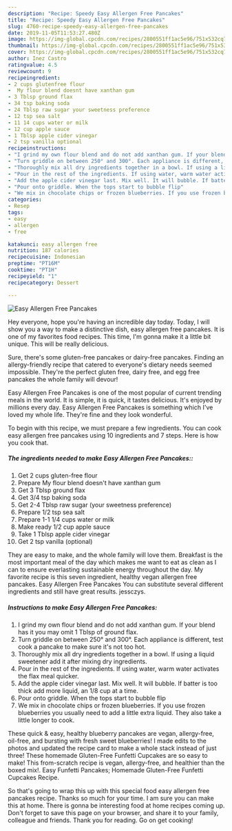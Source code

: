 ```yaml
---
description: "Recipe: Speedy Easy Allergen Free Pancakes"
title: "Recipe: Speedy Easy Allergen Free Pancakes"
slug: 4760-recipe-speedy-easy-allergen-free-pancakes
date: 2019-11-05T11:53:27.480Z
image: https://img-global.cpcdn.com/recipes/2800551ff1ac5e96/751x532cq70/easy-allergen-free-pancakes-recipe-main-photo.jpg
thumbnail: https://img-global.cpcdn.com/recipes/2800551ff1ac5e96/751x532cq70/easy-allergen-free-pancakes-recipe-main-photo.jpg
cover: https://img-global.cpcdn.com/recipes/2800551ff1ac5e96/751x532cq70/easy-allergen-free-pancakes-recipe-main-photo.jpg
author: Inez Castro
ratingvalue: 4.5
reviewcount: 9
recipeingredient:
- 2 cups glutenfree flour
-  My flour blend doesnt have xanthan gum
- 3 Tblsp ground flax
- 34 tsp baking soda
- 24 Tblsp raw sugar your sweetness preference
- 12 tsp sea salt
- 11 14 cups water or milk
- 12 cup apple sauce
- 1 Tblsp apple cider vinegar
- 2 tsp vanilla optional
recipeinstructions:
- "I grind my own flour blend and do not add xanthan gum. If your blend has it you may omit 1 Tblsp of ground flax."
- "Turn griddle on between 250° and 300°. Each appliance is different, test cook a pancake to make sure it&#39;s not too hot."
- "Thoroughly mix all dry ingredients together in a bowl. If using a liquid sweetener add it after mixing dry ingredients."
- "Pour in the rest of the ingredients. If using water, warm water activates the flax meal quicker."
- "Add the apple cider vinegar last. Mix well. It will bubble. If batter is too thick add more liquid, an 1/8 cup at a time."
- "Pour onto griddle. When the tops start to bubble flip"
- "We mix in chocolate chips or frozen blueberries. If you use frozen blueberries you usually need to add a little extra liquid. They also take a little longer to cook."
categories:
- Resep
tags:
- easy
- allergen
- free

katakunci: easy allergen free
nutrition: 187 calories
recipecuisine: Indonesian
preptime: "PT16M"
cooktime: "PT1H"
recipeyield: "1"
recipecategory: Dessert

---
```



![Easy Allergen Free Pancakes](https://img-global.cpcdn.com/recipes/2800551ff1ac5e96/751x532cq70/easy-allergen-free-pancakes-recipe-main-photo.jpg)

Hey everyone, hope you're having an incredible day today. Today, I will show you a way to make a distinctive dish, easy allergen free pancakes. It is one of my favorites food recipes. This time, I'm gonna make it a little bit unique. This will be really delicious.

Sure, there&#39;s some gluten-free pancakes or dairy-free pancakes. Finding an allergy-friendly recipe that catered to everyone&#39;s dietary needs seemed impossible. They&#39;re the perfect gluten free, dairy free, and egg free pancakes the whole family will devour!

Easy Allergen Free Pancakes is one of the most popular of current trending meals in the world. It is simple, it is quick, it tastes delicious. It's enjoyed by millions every day. Easy Allergen Free Pancakes is something which I've loved my whole life. They're fine and they look wonderful.


To begin with this recipe, we must prepare a few ingredients. You can cook easy allergen free pancakes using 10 ingredients and 7 steps. Here is how you cook that.

##### The ingredients needed to make Easy Allergen Free Pancakes::

1. Get 2 cups gluten-free flour
1. Prepare  My flour blend doesn&#39;t have xanthan gum
1. Get 3 Tblsp ground flax
1. Get 3/4 tsp baking soda
1. Get 2-4 Tblsp raw sugar (your sweetness preference)
1. Prepare 1/2 tsp sea salt
1. Prepare 1-1 1/4 cups water or milk
1. Make ready 1/2 cup apple sauce
1. Take 1 Tblsp apple cider vinegar
1. Get 2 tsp vanilla (optional)


They are easy to make, and the whole family will love them. Breakfast is the most important meal of the day which makes me want to eat as clean as I can to ensure everlasting sustainable energy throughout the day. My favorite recipe is this seven ingredient, healthy vegan allergen free pancakes. Easy Allergen Free Pancakes You can substitute several different ingredients and still have great results. jessczys. 

##### Instructions to make Easy Allergen Free Pancakes:

1. I grind my own flour blend and do not add xanthan gum. If your blend has it you may omit 1 Tblsp of ground flax.
1. Turn griddle on between 250° and 300°. Each appliance is different, test cook a pancake to make sure it&#39;s not too hot.
1. Thoroughly mix all dry ingredients together in a bowl. If using a liquid sweetener add it after mixing dry ingredients.
1. Pour in the rest of the ingredients. If using water, warm water activates the flax meal quicker.
1. Add the apple cider vinegar last. Mix well. It will bubble. If batter is too thick add more liquid, an 1/8 cup at a time.
1. Pour onto griddle. When the tops start to bubble flip
1. We mix in chocolate chips or frozen blueberries. If you use frozen blueberries you usually need to add a little extra liquid. They also take a little longer to cook.


These quick &amp; easy, healthy blueberry pancakes are vegan, allergy-free, oil-free, and bursting with fresh sweet blueberries! I made edits to the photos and updated the recipe card to make a whole stack instead of just three! These homemade Gluten-Free Funfetti Cupcakes are so easy to make! This from-scratch recipe is vegan, allergy-free, and healthier than the boxed mix!. Easy Funfetti Pancakes; Homemade Gluten-Free Funfetti Cupcakes Recipe. 

So that's going to wrap this up with this special food easy allergen free pancakes recipe. Thanks so much for your time. I am sure you can make this at home. There is gonna be interesting food at home recipes coming up. Don't forget to save this page on your browser, and share it to your family, colleague and friends. Thank you for reading. Go on get cooking!
